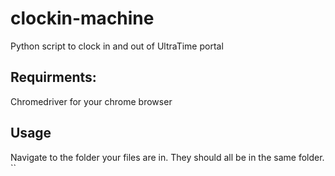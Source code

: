 # clockin-machine
Python script to clock in and out of UltraTime portal 

## Requirments:

Chromedriver for your chrome browser


## Usage
Navigate to the folder your files are in. They should all be in the same folder.
``
